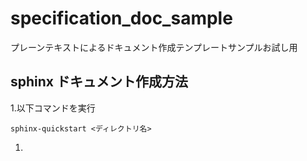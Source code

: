 # specification_doc_sample
プレーンテキストによるドキュメント作成テンプレートサンプルお試し用

## sphinx ドキュメント作成方法

1.以下コマンドを実行

```
sphinx-quickstart <ディレクトリ名>
```

1. 
